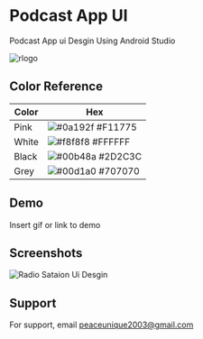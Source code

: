 
# Podcast App UI 

Podcast App ui Desgin Using Android Studio


![rlogo](https://user-images.githubusercontent.com/70995022/184540509-3e41d9df-c11a-4004-bfc7-ccdc6ed74065.png)


## Color Reference

| Color             | Hex                                                                |
| ----------------- | ------------------------------------------------------------------ |
| Pink | ![#0a192f](https://via.placeholder.com/10/0a192f?text=+) #F11775 |
| White | ![#f8f8f8](https://via.placeholder.com/10/f8f8f8?text=+) #FFFFFF |
| Black | ![#00b48a](https://via.placeholder.com/10/00b48a?text=+) #2D2C3C |
| Grey | ![#00d1a0](https://via.placeholder.com/10/00b48a?text=+) #707070 |


## Demo

Insert gif or link to demo


## Screenshots

![Radio Sataion Ui Desgin](https://user-images.githubusercontent.com/70995022/184579284-ff3876cb-1708-4f76-94e2-6aae2e86e2e4.png)



## Support

For support, email peaceunique2003@gmail.com 

